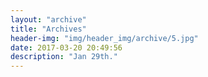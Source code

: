 ```yaml
---
layout: "archive"
title: "Archives"
header-img: "img/header_img/archive/5.jpg"
date: 2017-03-20 20:49:56
description: "Jan 29th."
---
```

